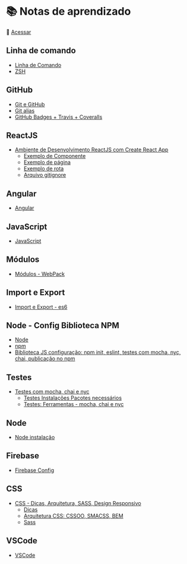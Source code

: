 # :books: Notas de aprendizado

:link: [Acessar](https://layshidani.github.io/my-learning-notes/)

<!-- gerador de table of contents:
  https://magnetikonline.github.io/markdown-toc-generate/

  https://ecotrust-canada.github.io/markdown-toc/
 -->

<!-- TODO add Linux, node-->

## Linha de comando
* [Linha de Comando](https://layshidani.github.io/my-learning-notes/command-line/command-line)
* [ZSH](https://layshidani.github.io/my-learning-notes/command-line/zsh)

## GitHub
* [Git e GitHub](https://layshidani.github.io/my-learning-notes/git-github/git)
* [Git alias](https://layshidani.github.io/my-learning-notes/git-github/git-alias)
* [GitHub Badges + Travis + Coveralls](https://layshidani.github.io/my-learning-notes/git-github/github-badges)

## ReactJS
* [Ambiente de Desenvolvimento ReactJS com Create React App](https://layshidani.github.io/my-learning-notes/react/create-react-app)
  * [Exemplo de Componente](https://layshidani.github.io/my-learning-notes/react/component)
  * [Exemplo de página](https://layshidani.github.io/my-learning-notes/react/page)
  * [Exemplo de rota](https://layshidani.github.io/my-learning-notes/react/rota)
  * [Arquivo gitignore](https://layshidani.github.io/my-learning-notes/react/gitignore-react)

## Angular
* [Angular](https://layshidani.github.io/my-learning-notes/angular/angular)

## JavaScript
* [JavaScript](https://layshidani.github.io/learning-front-end/tree/master/learning-js)

## Módulos
* [Módulos - WebPack](https://layshidani.github.io/my-learning-notes/tree/master/modules-webpack/)

## Import e Export
* [Import e Export - es6](https://layshidani.github.io/my-learning-notes/tree/master/import-export/import-export)

## Node - Config Biblioteca NPM
* [Node](https://layshidani.github.io/my-learning-notes/node/node)
* [npm](https://layshidani.github.io/my-learning-notes/node/npm)
* [Biblioteca JS configuração: npm init, eslint, testes com mocha, nyc, chai, publicação no npm](https://layshidani.github.io/my-learning-notes/tree/master/lib-js-config)

## Testes
* [Testes com mocha, chai e nyc](https://layshidani.github.io/my-learning-notes/tree/master/notes/tests-tdd/)
  * [Testes Instalações Pacotes necessários](https://layshidani.github.io/my-learning-notes/tests-tdd/testes-instalacoes)
  * [Testes: Ferramentas - mocha, chai e nyc](https://layshidani.github.io/my-learning-notes/tests-tdd/testes-ferramentas)

## Node
* [Node instalação](https://layshidani.github.io/my-learning-notes/node/node)

## Firebase
* [Firebase Config](https://layshidani.github.io/my-learning-notes/firebase/firebase-config)

## CSS
* [CSS - Dicas, Arquitetura, SASS, Design Responsivo](https://layshidani.github.io/my-learning-notes/tree/master/learning-css/)
  * [Dicas](https://layshidani.github.io/my-learning-notes/learning-css/dicas-css)
  * [Arquitetura CSS: CSSOO, SMACSS, BEM](https://layshidani.github.io/my-learning-notes/learning-css/arq-css)
  * [Sass](https://layshidani.github.io/my-learning-notes/learning-css/sass)
  <!-- * [Design Responsivo - CookBook](https://layshidani.github.io/my-learning-notes/learning-css/design-reponsivo-receita) -->

## VSCode
* [VSCode](https://layshidani.github.io/my-learning-notes/vscode)
